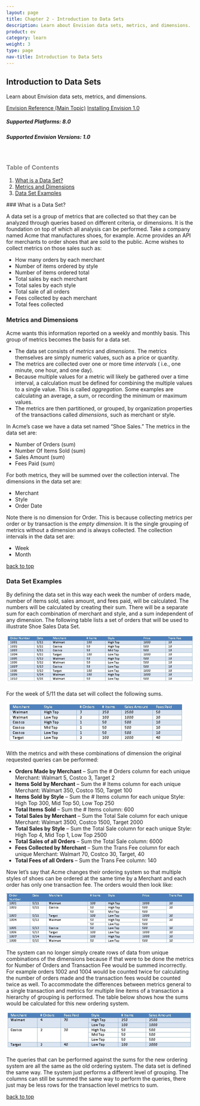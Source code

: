 ```yaml
---
layout: page
title: Chapter 2 - Introduction to Data Sets
description: Learn about Envision data sets, metrics, and dimensions. 
product: ev
category: learn
weight: 3
type: page
nav-title: Introduction to Data Sets 
---
```


## Introduction to Data Sets
Learn about Envision data sets, metrics, and dimensions.

<a href="env_toc.html" class="button secondary">Envision Reference (Main Topic)</a>  <a href="../envision_install/installing_envision.htm" class="button secondary">Installing Envision 1.0</a>
<h5 class="stamp">Supported Platforms: 8.0</h5>  <h5 class="stamp">Supported Envision Versions: 1.0</h5><br>

<div class = "divider1"></div>

<h3 name="top" style="color: grey;">Table of Contents</h3>

1. [What is a Data Set?](#what-is-a-data-set)
2. [Metrics and Dimensions](#metrics-and-dimensions)
3. [Data Set Examples](#data-set-examples)

<div class = "divider1"></div>
### <a id="what-is-a-data-set"></a>What is a Data Set?

A data set is a group of metrics that are collected so that they can be analyzed through queries based on different criteria, or dimensions. It is the foundation on top of which all analysis can be performed. Take a company named Acme that manufactures shoes, for example. Acme provides an API for merchants to order shoes that are sold to the public. Acme wishes to collect metrics on those sales such as: 

* How many orders by each merchant
* Number of items ordered by style
* Number of items ordered total
* Total sales by each merchant
* Total sales by each style
* Total sale of all orders
* Fees collected by each merchant
* Total fees collected

### <a id="metrics-and-dimensions"></a>Metrics and Dimensions

Acme wants this information reported on a weekly and monthly basis. This group of metrics becomes the basis for a data set. 

* The data set consists of *metrics* and *dimensions*. The metrics themselves are simply numeric values, such as a price or quantity. 
* The metrics are collected over one or more time *intervals* ( i.e., one minute, one hour, and one day). 
* Because multiple values for a metric will likely be gathered over a time interval, a calculation must be defined for combining the multiple values to a single value. This is called *aggregation*. Some examples are calculating an average, a sum, or recording the minimum or maximum values. 
* The metrics are then partitioned, or grouped, by organization properties of the transactions called *dimensions*, such as merchant or style. 

In Acme’s case we have a data set named “Shoe Sales.” The metrics in the data set are:

* Number of Orders (sum)
* Number Of Items Sold (sum)
* Sales Amount (sum)
* Fees Paid (sum)

For both metrics, they will be summed over the collection interval. The dimensions in the data set are:

* Merchant
* Style
* Order Date

Note there is no dimension for Order. This is because collecting metrics per order or by transaction is the *empty dimension*. It is the single grouping of metrics without a dimension and is always collected. The collection intervals in the data set are:

* Week
* Month

<a href="#top">back to top</a>

### <a id="data-set-examples"></a>Data Set Examples

By defining the data set in this way each week the number of orders made, number of items sold, sales amount, and fees paid, will be calculated. The numbers will be calculated by creating their sum. There will be a separate sum for each combination of merchant and style, and a sum independent of any dimension. The following table lists a set of orders that will be used to illustrate Shoe Sales Data Set.

![Envision](images/env_intro_dataset1.jpg "Data Set Collection - Example 1")

For the week of 5/11 the data set will collect the following sums.

![Envision](images/env_intro_dataset2.jpg "Data Set Collection - Example 2")

With the metrics and with these combinations of dimension the original requested queries can be performed:

* **Orders Made by Merchant** – Sum the # Orders column for each unique Merchant: Walmart 5, Costco 3, Target 2
* **Items Sold by Merchant** – Sum the # Items column for each unique Merchant: Walmart 350, Costco 150, Target 100
* **Items Sold by Style** – Sum the # Items column for each unique Style: High Top 300, Mid Top 50, Low Top 250
* **Total Items Sold** – Sum the # Items column: 600
* **Total Sales by Merchant** – Sum the Total Sale column for each unique Merchant: Walmart 3500, Costco 1500, Target 2000
* **Total Sales by Style** – Sum the Total Sale column for each unique Style: High Top 4, Mid Top 1, Low Top 2500
* **Total Sales of all Orders** – Sum the Total Sale column: 6000
* **Fees Collected by Merchant** – Sum the Trans Fee column for each unique Merchant: Walmart 70, Costco 30, Target, 40
* **Total Fees of all Orders** – Sum the Trans Fee column: 140

Now let’s say that Acme changes their ordering system so that multiple styles of shoes can be ordered at the same time by a Merchant and each order has only one transaction fee. The orders would then look like:

![Envision](images/env_intro_dataset3.jpg "Data Set Collection - Example 3")

The system can no longer simply create rows of data from unique combinations of the dimensions because if that were to be done the metrics for Number of Orders and Transaction Fee would be summed incorrectly. For example orders 1002 and 1004 would be counted twice for calculating the number of orders made and the transaction fees would be counted twice as well. To accommodate the differences between metrics general to a single transaction and metrics for multiple line items of a transaction a hierarchy of grouping is performed. The table below shows how the sums would be calculated for this new ordering system.

![Envision](images/env_intro_dataset4.jpg "Data Set Collection - Example 4")

The queries that can be performed against the sums for the new ordering system are all the same as the old ordering system. The data set is defined the same way. The system just performs a different level of grouping. The columns can still be summed the same way to perform the queries, there just may be less rows for the transaction level metrics to sum.

<a href="#top">back to top</a>
